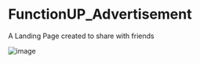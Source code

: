 # FunctionUP_Advertisement
A Landing Page created to share with friends 

![image](https://user-images.githubusercontent.com/118621709/236456204-a1e99e2a-faed-48bd-bd2d-43c173939132.png)
